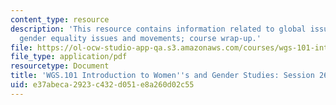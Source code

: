 ```yaml
---
content_type: resource
description: 'This resource contains information related to global issues: contemporary
  gender equality issues and movements; course wrap-up.'
file: https://ol-ocw-studio-app-qa.s3.amazonaws.com/courses/wgs-101-introduction-to-womens-and-gender-studies-fall-2014/e37abeca2923c432d051e8a260d02c55_MITWGS_101F14_Sess26.pdf
file_type: application/pdf
resourcetype: Document
title: 'WGS.101 Introduction to Women''s and Gender Studies: Session 26 Lecture Outline'
uid: e37abeca-2923-c432-d051-e8a260d02c55
---
```

